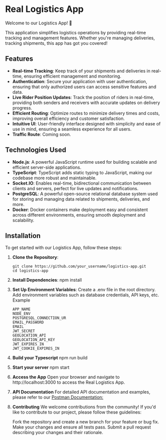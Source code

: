 # Real Logistics App

Welcome to our Logistics App! 🚚

This application simplifies logistics operations by providing real-time tracking and management features. Whether you're managing deliveries, tracking shipments, this app has got you covered!

## Features

- **Real-time Tracking**: Keep track of your shipments and deliveries in real-time, ensuring efficient management and monitoring.
- **Authentication**: Secure your application with user authentication, ensuring that only authorized users can access sensitive features and data.
- **Live Rider Position Updates**: Track the position of riders in real-time, providing both senders and receivers with accurate updates on delivery progress.
- **Efficient Routing**: Optimize routes to minimize delivery times and costs, improving overall efficiency and customer satisfaction.
- **Intuitive UI**: User-friendly interface designed with simplicity and ease of use in mind, ensuring a seamless experience for all users.
- **Traffic Route**: Coming soon.

## Technologies Used

- **Node.js**: A powerful JavaScript runtime used for building scalable and efficient server-side applications.
- **TypeScript**: TypeScript adds static typing to JavaScript, making our codebase more robust and maintainable.
- **Socket.IO**: Enables real-time, bidirectional communication between clients and servers, perfect for live updates and notifications.
- **PostgreSQL**: A powerful open-source relational database system used for storing and managing data related to shipments, deliveries, and more.
- **Docker**: Docker containers make deployment easy and consistent across different environments, ensuring smooth deployment and scalability.

## Installation

To get started with our Logistics App, follow these steps:

1. **Clone the Repository**:
   ```
   git clone https://github.com/your_username/logistics-app.git
   cd logistics-app
   ```
2. **Install Dependencies**:
   npm install

3. **Set Up Environment Variables**:
   Create a .env file in the root directory.
   Add environment variables such as database credentials, API keys, etc.
   Example
   ```
   APP_NAME
   NODE_ENV
   POSTGRESQL_CONNECTION_UR
   EMAIL_PASSWORD
   EMAIL
   JWT_SECRET
   GEOLOCATION_API
   GEOLOCATION_API_KEY
   JWT_EXPIRES_IN
   JWT_COOKIE_EXPIRES_IN
   ```
4. **Build your Typescript**
   npm run build

5. **Start your server**
   npm start

6. **Access the App**
   Open your browser and navigate to http://localhost:3000 to access the Real Logistics App.

7. **API Documentation**
   For detailed API documentation and examples, please refer to our [Postman Documentation:](https://documenter.getpostman.com/view/24965894/2sA3JT2dSK)

8. **Contributing**
   We welcome contributions from the community! If you'd like to contribute to our project, please follow these guidelines:

   Fork the repository and create a new branch for your feature or bug fix.
   Make your changes and ensure all tests pass.
   Submit a pull request describing your changes and their rationale.

